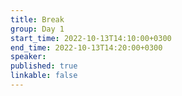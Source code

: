 ```yaml
---
title: Break
group: Day 1
start_time: 2022-10-13T14:10:00+0300
end_time: 2022-10-13T14:20:00+0300
speaker:
published: true
linkable: false
---
```

